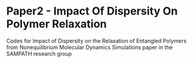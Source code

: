 # Paper2 - Impact Of Dispersity On Polymer Relaxation
Codes for Impact of Dispersity on the Relaxation of Entangled Polymers from Nonequilibrium Molecular Dynamics Simulations paper in the SAMPATH research group
